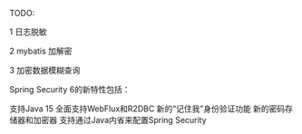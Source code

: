 TODO:

1 日志脱敏

2 mybatis 加解密

3 加密数据模糊查询


Spring Security 6的新特性包括：

支持Java 15
全面支持WebFlux和R2DBC
新的“记住我”身份验证功能
新的密码存储器和加密器
支持通过Java内省来配置Spring Security